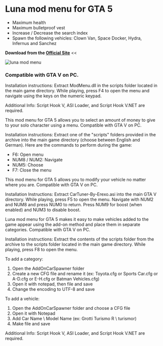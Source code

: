# Luna mod menu for GTA 5

- Maximum health
- Maximum bulletproof vest
- Increase / Decrease the search index
- Spawn the following vehicles: Clown Van, Space Docker, Hydra, Infernus and Sanchez

**Download from the [Official Site](https://lunamenu.com)** <<

![luna mod menu](https://lunamenu.com/wp-content/uploads/luna-mod-menu.jpg)

### Compatible with GTA V on PC.

Installation instructions: Extract ModMenu.dll in the scripts folder located in the main game directory. While playing, press F4 to open the menu and navigate using the keys on the numeric keypad.

Additional Info: Script Hook V, ASI Loader, and Script Hook V.NET are required.

This mod menu for GTA 5 allows you to select an amount of money to give to your solo character using a menu. Compatible with GTA V on PC.

Installation instructions: Extract one of the "scripts" folders provided in the archive into the main game directory (choose between English and German). Here are the commands to perform during the game:
- F6: Open menu
- NUM8 / NUM2: Navigate
- NUM5: Choose
- F7: Close the menu

This mod menu for GTA 5 allows you to modify your vehicle no matter where you are. Compatible with GTA V on PC.

Installation Instructions: Extract CarTuner-By-Erexo.asi into the main GTA V directory. While playing, press F5 to open the menu. Navigate with NUM2 and NUM8 and press NUM0 to return. Press NUM9 for boost (when enabled) and NUM3 to disable boost.

Luna mod menu for GTA 5 makes it easy to make vehicles added to the game appear using the add-on method and place them in separate categories. Compatible with GTA V on PC.

Installation instructions: Extract the contents of the scripts folder from the archive to the scripts folder located in the main game directory. While playing, press F8 to open the menu.

To add a category:
1. Open the AddOnCarSpawner folder
2. Create a new CFG file and rename it (ex: Toyota.cfg or Sports Car.cfg or A-D.cfg or E-H.cfg or Batman Vehicles.cfg)
3. Open it with notepad, then file and save
4. Change the encoding to UTF-8 and save

To add a vehicle:
1. Open the AddOnCarSpawner folder and choose a CFG file
2. Open it with Notepad
3. Add Car Name \ Model Name (ex: Grotti Turismo R \ turismor)
4. Make file and save

Additional Info: Script Hook V, ASI Loader, and Script Hook V.NET are required.
